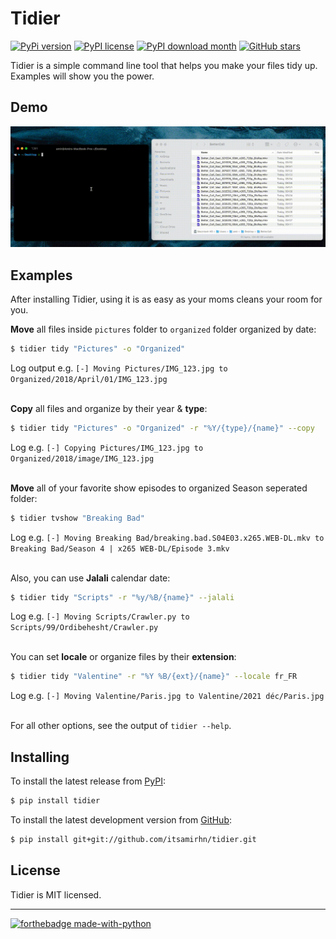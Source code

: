 # Tidier
[![PyPi version](https://badgen.net/pypi/v/tidier)](https://pypi.org/project/Tidier/)
[![PyPI license](https://img.shields.io/pypi/l/tidier.svg)](https://pypi.python.org/pypi/tidier/)
[![PyPI download month](https://img.shields.io/pypi/dm/tidier.svg)](https://pypi.python.org/pypi/tidier/)
[![GitHub stars](https://img.shields.io/github/stars/itsamirhn/tidier.svg?style=social&label=Star&maxAge=2592000)](https://github.com/itsamirhn/Tidier/stargazers/)


Tidier is a simple command line tool that helps you make your files tidy up.
Examples will show you the power.

## Demo

<img src="demo.gif" alt="Demo for Tidier" width="1000">

## Examples

After installing Tidier, using it is as easy as your moms cleans your room for you.

**Move** all files inside `pictures` folder to `organized` folder organized by date:

```bash
$ tidier tidy "Pictures" -o "Organized"
```
Log output e.g. `[-] Moving Pictures/IMG_123.jpg to Organized/2018/April/01/IMG_123.jpg`

\
**Copy** all files and organize by their year & **type**:
```bash
$ tidier tidy "Pictures" -o "Organized" -r "%Y/{type}/{name}" --copy
```
Log e.g. `[-] Copying Pictures/IMG_123.jpg to Organized/2018/image/IMG_123.jpg`

\
**Move** all of your favorite show episodes to organized Season seperated folder:
```bash
$ tidier tvshow "Breaking Bad"
```
Log e.g. `[-] Moving Breaking Bad/breaking.bad.S04E03.x265.WEB-DL.mkv to Breaking Bad/Season 4 | x265 WEB-DL/Episode 3.mkv`


\
Also, you can use **Jalali** calendar date:

```bash
$ tidier tidy "Scripts" -r "%y/%B/{name}" --jalali
```
Log e.g. `[-] Moving Scripts/Crawler.py to Scripts/99/Ordibehesht/Crawler.py`

\
You can set **locale** or organize files by their **extension**:

```bash
$ tidier tidy "Valentine" -r "%Y %B/{ext}/{name}" --locale fr_FR
```
Log e.g. `[-] Moving Valentine/Paris.jpg to Valentine/2021 déc/Paris.jpg`

\
For all other options, see the output of `tidier --help`.


## Installing

To install the latest release from [PyPI](http://pypi.python.org/pypi/fabtools>):

``` bash
$ pip install tidier
```

To install the latest development version from [GitHub](https://github.com/itsamirhn/Tidier):

``` bash
$ pip install git+git://github.com/itsamirhn/tidier.git
```

## License

Tidier is MIT licensed.

---
[![forthebadge made-with-python](http://ForTheBadge.com/images/badges/made-with-python.svg)](https://www.python.org/)
